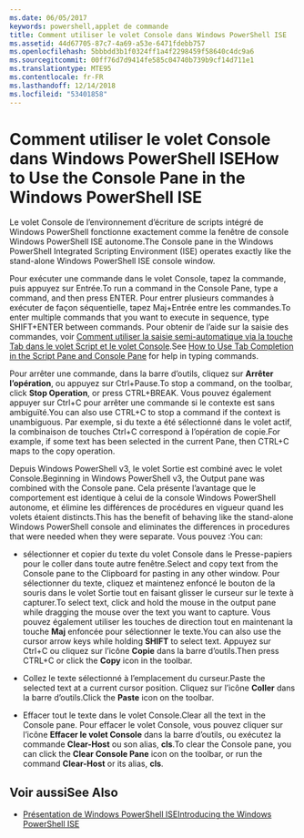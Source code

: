 ```yaml
---
ms.date: 06/05/2017
keywords: powershell,applet de commande
title: Comment utiliser le volet Console dans Windows PowerShell ISE
ms.assetid: 44d67705-87c7-4a69-a53e-6471fdebb757
ms.openlocfilehash: 5bbbdd3b1f0324ff1a4f2298459f58640c4dc9a6
ms.sourcegitcommit: 00ff76d7d9414fe585c04740b739b9cf14d711e1
ms.translationtype: MTE95
ms.contentlocale: fr-FR
ms.lasthandoff: 12/14/2018
ms.locfileid: "53401858"
---
```

# <a name="how-to-use-the-console-pane-in-the-windows-powershell-ise"></a><span data-ttu-id="25c6c-103">Comment utiliser le volet Console dans Windows PowerShell ISE</span><span class="sxs-lookup"><span data-stu-id="25c6c-103">How to Use the Console Pane in the Windows PowerShell ISE</span></span>

<span data-ttu-id="25c6c-104">Le volet Console de l’environnement d’écriture de scripts intégré de Windows PowerShell fonctionne exactement comme la fenêtre de console Windows PowerShell ISE autonome.</span><span class="sxs-lookup"><span data-stu-id="25c6c-104">The Console pane in the Windows PowerShell Integrated Scripting Environment (ISE) operates exactly like the stand-alone Windows PowerShell ISE console window.</span></span>

<span data-ttu-id="25c6c-105">Pour exécuter une commande dans le volet Console, tapez la commande, puis appuyez sur Entrée.</span><span class="sxs-lookup"><span data-stu-id="25c6c-105">To run a command in the Console Pane, type a command, and then press ENTER.</span></span> <span data-ttu-id="25c6c-106">Pour entrer plusieurs commandes à exécuter de façon séquentielle, tapez Maj+Entrée entre les commandes.</span><span class="sxs-lookup"><span data-stu-id="25c6c-106">To enter multiple commands that you want to execute in sequence, type SHIFT+ENTER between commands.</span></span> <span data-ttu-id="25c6c-107">Pour obtenir de l’aide sur la saisie des commandes, voir [Comment utiliser la saisie semi-automatique via la touche Tab dans le volet Script et le volet Console](How-to-Use-Tab-Completion-in-the-Script-Pane-and-Console-Pane.md).</span><span class="sxs-lookup"><span data-stu-id="25c6c-107">See [How to Use Tab Completion in the Script Pane and Console Pane](How-to-Use-Tab-Completion-in-the-Script-Pane-and-Console-Pane.md) for help in typing commands.</span></span>

<span data-ttu-id="25c6c-108">Pour arrêter une commande, dans la barre d’outils, cliquez sur **Arrêter l’opération**, ou appuyez sur Ctrl+Pause.</span><span class="sxs-lookup"><span data-stu-id="25c6c-108">To stop a command, on the toolbar, click **Stop Operation**, or press CTRL+BREAK.</span></span> <span data-ttu-id="25c6c-109">Vous pouvez également appuyer sur Ctrl+C pour arrêter une commande si le contexte est sans ambiguïté.</span><span class="sxs-lookup"><span data-stu-id="25c6c-109">You can also use CTRL+C to stop a command if the context is unambiguous.</span></span> <span data-ttu-id="25c6c-110">Par exemple, si du texte a été sélectionné dans le volet actif, la combinaison de touches Ctrl+C correspond à l’opération de copie.</span><span class="sxs-lookup"><span data-stu-id="25c6c-110">For example, if some text has been selected in the current Pane, then CTRL+C maps to the copy operation.</span></span>

<span data-ttu-id="25c6c-111">Depuis Windows PowerShell v3, le volet Sortie est combiné avec le volet Console.</span><span class="sxs-lookup"><span data-stu-id="25c6c-111">Beginning in Windows PowerShell v3, the Output pane was combined with the Console pane.</span></span> <span data-ttu-id="25c6c-112">Cela présente l’avantage que le comportement est identique à celui de la console Windows PowerShell autonome, et élimine les différences de procédures en vigueur quand les volets étaient distincts.</span><span class="sxs-lookup"><span data-stu-id="25c6c-112">This has the benefit of behaving like the stand-alone Windows PowerShell console and eliminates the differences in procedures that were needed when they were separate.</span></span> <span data-ttu-id="25c6c-113">Vous pouvez :</span><span class="sxs-lookup"><span data-stu-id="25c6c-113">You can:</span></span>

- <span data-ttu-id="25c6c-114">sélectionner et copier du texte du volet Console dans le Presse-papiers pour le coller dans toute autre fenêtre.</span><span class="sxs-lookup"><span data-stu-id="25c6c-114">Select and copy text from the Console pane to the Clipboard for pasting in any other window.</span></span> <span data-ttu-id="25c6c-115">Pour sélectionner du texte, cliquez et maintenez enfoncé le bouton de la souris dans le volet Sortie tout en faisant glisser le curseur sur le texte à capturer.</span><span class="sxs-lookup"><span data-stu-id="25c6c-115">To select text, click and hold the mouse in the output pane while dragging the mouse over the text you want to capture.</span></span> <span data-ttu-id="25c6c-116">Vous pouvez également utiliser les touches de direction tout en maintenant la touche **Maj** enfoncée pour sélectionner le texte.</span><span class="sxs-lookup"><span data-stu-id="25c6c-116">You can also use the cursor arrow keys while holding **SHIFT** to select text.</span></span> <span data-ttu-id="25c6c-117">Appuyez sur Ctrl+C ou cliquez sur l’icône **Copie** dans la barre d’outils.</span><span class="sxs-lookup"><span data-stu-id="25c6c-117">Then press CTRL+C or click the **Copy** icon in the toolbar.</span></span>

- <span data-ttu-id="25c6c-118">Collez le texte sélectionné à l’emplacement du curseur.</span><span class="sxs-lookup"><span data-stu-id="25c6c-118">Paste the selected text at a current cursor position.</span></span> <span data-ttu-id="25c6c-119">Cliquez sur l’icône **Coller** dans la barre d’outils.</span><span class="sxs-lookup"><span data-stu-id="25c6c-119">Click the **Paste** icon on the toolbar.</span></span>

- <span data-ttu-id="25c6c-120">Effacer tout le texte dans le volet Console.</span><span class="sxs-lookup"><span data-stu-id="25c6c-120">Clear all the text in the Console pane.</span></span> <span data-ttu-id="25c6c-121">Pour effacer le volet Console, vous pouvez cliquer sur l’icône **Effacer le volet Console** dans la barre d’outils, ou exécutez la commande **Clear-Host** ou son alias, **cls**.</span><span class="sxs-lookup"><span data-stu-id="25c6c-121">To clear the Console pane, you can click the **Clear Console Pane** icon on the toolbar, or run the command **Clear-Host** or its alias, **cls**.</span></span>

## <a name="see-also"></a><span data-ttu-id="25c6c-122">Voir aussi</span><span class="sxs-lookup"><span data-stu-id="25c6c-122">See Also</span></span>

- [<span data-ttu-id="25c6c-123">Présentation de Windows PowerShell ISE</span><span class="sxs-lookup"><span data-stu-id="25c6c-123">Introducing the Windows PowerShell ISE</span></span>](Introducing-the-Windows-PowerShell-ISE.md)